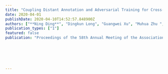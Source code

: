 ```yaml
---
title: "Coupling Distant Annotation and Adversarial Training for Cross-Domain Chinese Word Segmentation"
date: 2020-04-01
publishDate: 2020-04-10T14:52:57.848900Z
authors: ["**Ning Ding**", "Dingkun Long", "Guangwei Xu", "Muhua Zhu ", "Pengjun Xie", "Xiaobin Wang", "Hai-Tao Zheng"]
publication_types: ["1"]
featured: false
publication: "Proceedings of the 58th Annual Meeting of the Association for Computational Linguistics **(ACL 2020)**, *Seattle, USA*"






---
```

